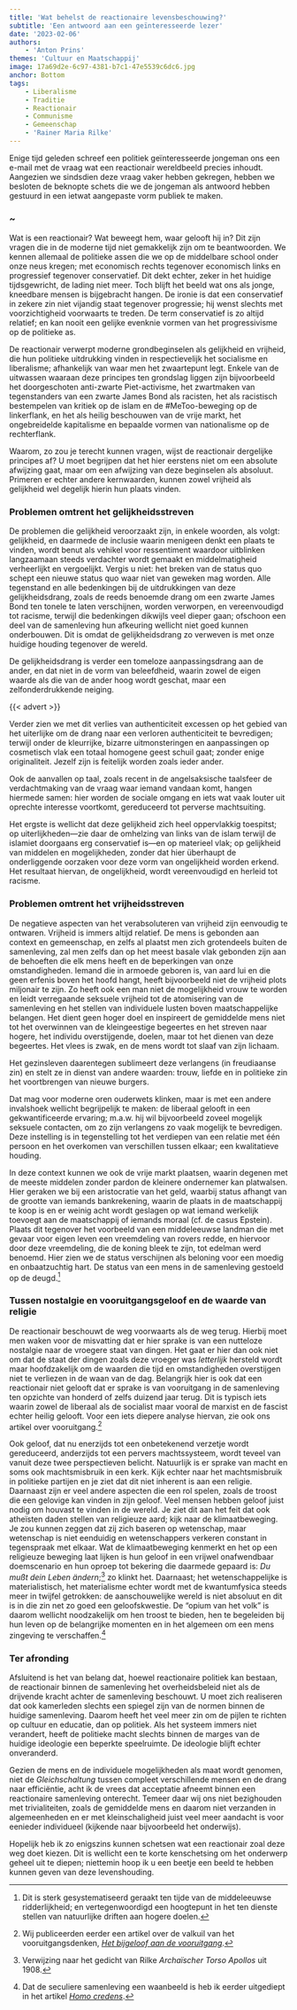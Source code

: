```yaml
---
title: 'Wat behelst de reactionaire levensbeschouwing?'
subtitle: 'Een antwoord aan een geïnteresseerde lezer'
date: '2023-02-06'
authors:
    - 'Anton Prins'
themes: 'Cultuur en Maatschappij'
image: 17a69d2e-6c97-4381-b7c1-47e5539c6dc6.jpg
anchor: Bottom
tags:
    - Liberalisme
    - Traditie
    - Reactionair
    - Communisme
    - Gemeenschap
    - 'Rainer Maria Rilke'
---
```


Enige tijd geleden schreef een politiek geïnteresseerde jongeman ons een e-mail met de vraag wat een reactionair wereldbeeld precies inhoudt. Aangezien we sindsdien deze vraag vaker hebben gekregen, hebben we besloten de beknopte schets die we de jongeman als antwoord hebben gestuurd in een ietwat aangepaste vorm publiek te maken.

### ~

Wat is een reactionair? Wat beweegt hem, waar gelooft hij in? Dit zijn vragen die in de moderne tijd niet gemakkelijk zijn om te beantwoorden. We kennen allemaal de politieke assen die we op de middelbare school onder onze neus kregen; met economisch rechts tegenover economisch links en progressief tegenover conservatief. Dit dekt echter, zeker in het huidige tijdsgewricht, de lading niet meer. Toch blijft het beeld wat ons als jonge, kneedbare mensen is bijgebracht hangen. De ironie is dat een conservatief in zekere zin niet vijandig staat tegenover progressie; hij wenst slechts met voorzichtigheid voorwaarts te treden. De term conservatief is zo altijd relatief; en kan nooit een gelijke evenknie vormen van het progressivisme op de politieke as.

De reactionair verwerpt moderne grondbeginselen als gelijkheid en vrijheid, die hun politieke uitdrukking vinden in respectievelijk het socialisme en liberalisme; afhankelijk van waar men het zwaartepunt legt. Enkele van de uitwassen waaraan deze principes ten grondslag liggen zijn bijvoorbeeld het doorgeschoten anti-zwarte Piet-activisme, het zwartmaken van tegenstanders van een zwarte James Bond als racisten, het als racistisch bestempelen van kritiek op de islam en de #MeToo-beweging op de linkerflank, en het als heilig beschouwen van de vrije markt, het ongebreidelde kapitalisme en bepaalde vormen van nationalisme op de rechterflank.

Waarom, zo zou je terecht kunnen vragen, wijst de reactionair dergelijke principes af? U moet begrijpen dat het hier eerstens niet om een absolute afwijzing gaat, maar om een afwijzing van deze beginselen als absoluut. Primeren er echter andere kernwaarden, kunnen zowel vrijheid als gelijkheid wel degelijk hierin hun plaats vinden.

### Problemen omtrent het gelijkheidsstreven

De problemen die gelijkheid veroorzaakt zijn, in enkele woorden, als volgt: gelijkheid, en daarmede de inclusie waarin menigeen denkt een plaats te vinden, wordt benut als vehikel voor ressentiment waardoor uitblinken langzaamaan steeds verdachter wordt gemaakt en middelmatigheid verheerlijkt en vergoelijkt. Vergis u niet: het breken van de status quo schept een nieuwe status quo waar niet van geweken mag worden. Alle tegenstand en alle bedenkingen bij de uitdrukkingen van deze gelijkheidsdrang, zoals de reeds benoemde drang om een zwarte James Bond ten tonele te laten verschijnen, worden verworpen, en vereenvoudigd tot racisme, terwijl die bedenkingen dikwijls veel dieper gaan; ofschoon een deel van de samenleving hun afkeuring wellicht niet goed kunnen onderbouwen. Dit is omdat de gelijkheidsdrang zo verweven is met onze huidige houding tegenover de wereld.

De gelijkheidsdrang is verder een tomeloze aanpassingsdrang aan de ander, en dat  niet in de vorm van beleefdheid, waarin zowel de eigen waarde als die van de ander hoog wordt geschat, maar een zelfonderdrukkende neiging. 

{{< advert >}}

Verder zien we met dit verlies van authenticiteit excessen op het gebied van het uiterlijke om de drang naar een verloren authenticiteit te bevredigen; terwijl onder de kleurrijke, bizarre uitmonsteringen en aanpassingen op cosmetisch vlak een totaal homogene geest schuil gaat; zonder enige originaliteit. Jezelf zijn is feitelijk worden zoals ieder ander. 

Ook de aanvallen op taal, zoals recent in de angelsaksische taalsfeer de verdachtmaking van de vraag waar iemand vandaan komt, hangen hiermede samen: hier worden de sociale omgang en iets wat vaak louter uit oprechte interesse voortkomt, gereduceerd tot perverse machtsuiting.

Het ergste is wellicht dat deze gelijkheid zich heel oppervlakkig toespitst; op uiterlijkheden—zie daar de omhelzing van links van de islam terwijl de islamiet doorgaans erg conservatief is—en op materieel vlak; op gelijkheid van middelen en mogelijkheden, zonder dat hier überhaupt de onderliggende oorzaken voor deze vorm van ongelijkheid worden erkend. Het resultaat hiervan, de ongelijkheid, wordt vereenvoudigd en herleid tot racisme. 

### Problemen omtrent het vrijheidsstreven

De negatieve aspecten van het verabsoluteren van vrijheid zijn  eenvoudig te ontwaren. Vrijheid is immers altijd relatief. De mens is gebonden aan context en gemeenschap, en zelfs al plaatst men zich grotendeels buiten de samenleving, zal men zelfs dan op het meest basale vlak gebonden zijn aan de behoeften die elk mens heeft en de beperkingen van onze omstandigheden. Iemand die in armoede geboren is, van aard lui en die geen erfenis boven het hoofd hangt, heeft bijvoorbeeld niet de vrijheid plots miljonair te zijn. Zo heeft ook een man niet de mogelijkheid vrouw te worden en leidt verregaande seksuele vrijheid tot de atomisering van de samenleving en het stellen van individuele lusten boven maatschappelijke belangen. Het dient geen hoger doel en inspireert de gemiddelde mens niet tot het overwinnen van de kleingeestige begeertes en het streven naar hogere, het individu overstijgende, doelen, maar tot het dienen van deze begeertes. Het vlees is zwak, en de mens wordt tot slaaf van zijn lichaam. 

Het gezinsleven daarentegen sublimeert deze verlangens (in freudiaanse zin) en stelt ze in dienst van andere waarden: trouw, liefde en in politieke zin het voortbrengen van nieuwe burgers.

Dat mag voor moderne oren ouderwets klinken, maar is met een andere invalshoek wellicht begrijpelijk te maken: de liberaal gelooft in een gekwantificeerde ervaring; m.a.w. hij wil bijvoorbeeld zoveel mogelijk seksuele contacten, om zo zijn verlangens zo vaak mogelijk te bevredigen. Deze instelling is in tegenstelling tot het verdiepen van een relatie met één persoon en het overkomen van verschillen tussen elkaar; een kwalitatieve houding.

In deze context kunnen we ook de vrije markt plaatsen, waarin degenen met de meeste middelen zonder pardon de kleinere ondernemer kan platwalsen. Hier geraken we bij een aristocratie van het geld, waarbij status afhangt van de grootte van iemands bankrekening, waarin de plaats in de maatschappij te koop is en er weinig acht wordt geslagen op wat iemand werkelijk toevoegt aan de maatschappij of iemands moraal (cf. de casus Epstein). Plaats dit tegenover het voorbeeld van een middeleeuwse landman die met gevaar voor eigen leven een vreemdeling van rovers redde, en hiervoor door deze vreemdeling, die de koning bleek te zijn, tot edelman werd benoemd. Hier zien we de status verschijnen als beloning voor een moedig en onbaatzuchtig hart. De status van een mens in de samenleving gestoeld op de deugd.[^1] 

### Tussen nostalgie en vooruitgangsgeloof en de waarde van religie

De reactionair beschouwt de weg voorwaarts als de weg terug. Hierbij moet men waken voor de misvatting dat er hier sprake is van een nutteloze nostalgie naar de vroegere staat van dingen. Het gaat er hier dan ook niet om dat de staat der dingen zoals deze vroeger was _letterlijk_ hersteld wordt maar 
hoofdzakelijk om de waarden die tijd en omstandigheden overstijgen niet te verliezen in de waan van de dag. Belangrijk hier is ook dat een reactionair niet gelooft dat er sprake is van vooruitgang in de samenleving ten opzichte van honderd of zelfs duizend jaar terug. Dit is typisch iets waarin zowel de liberaal als de socialist maar vooral de marxist en de fascist echter heilig gelooft. Voor een iets diepere analyse hiervan, zie ook ons artikel over vooruitgang.[^2]

Ook geloof, dat nu enerzijds tot een onbetekenend verzetje wordt gereduceerd, anderzijds tot een pervers machtssysteem, wordt teveel van vanuit deze  twee perspectieven belicht. Natuurlijk is er sprake van macht en soms ook machtsmisbruik in een kerk. Kijk echter naar het machtsmisbruik in politieke partijen en je ziet dat dit niet inherent is aan een religie. Daarnaast zijn er veel andere aspecten die een rol spelen, zoals de troost die een gelovige kan vinden in zijn geloof. Veel mensen hebben geloof juist nodig om houvast te vinden in de wereld. Je ziet dit aan het feit dat ook atheïsten daden stellen van religieuze aard; kijk naar de klimaatbeweging. Je zou kunnen zeggen dat zij zich baseren op wetenschap, maar wetenschap is niet eenduidig en wetenschappers verkeren constant in tegenspraak met elkaar. Wat de klimaatbeweging kenmerkt en het op een religieuze beweging laat lijken is hun geloof in een vrijwel onafwendbaar doemscenario en hun oproep tot bekering die daarmede gepaard is: _Du mußt dein Leben ändern_;[^3] zo klinkt het.
Daarnaast; het wetenschappelijke is materialistisch, het materialisme echter wordt met de kwantumfysica steeds meer in twijfel getrokken: de aanschouwelijke wereld is niet absoluut en dit is in die zin net zo goed een geloofskwestie.
De “opium van het volk” is daarom wellicht noodzakelijk om hen troost te bieden, hen te begeleiden bij hun leven op de belangrijke momenten en in het algemeen om een mens zingeving te verschaffen.[^4]

### Ter afronding

Afsluitend is het van belang dat, hoewel reactionaire politiek kan bestaan, de reactionair binnen de samenleving het overheidsbeleid niet als de drijvende kracht achter de samenleving beschouwt. U moet zich realiseren dat ook kamerleden slechts een spiegel zijn van de normen binnen de huidige samenleving. Daarom heeft het veel meer zin om de pijlen te richten op cultuur en educatie, dan op politiek. Als het systeem immers niet verandert, heeft de politieke macht slechts binnen de marges van de huidige ideologie een beperkte speelruimte. De ideologie blijft echter onveranderd.

Gezien de mens en de individuele mogelijkheden als maat wordt genomen, niet de _Gleichschaltung_ tussen compleet verschillende mensen en de drang naar efficiëntie, acht ik de vrees dat acceptatie afneemt binnen een reactionaire samenleving onterecht. Temeer daar wij ons niet bezighouden met trivialiteiten, zoals de gemiddelde mens en daarom niet verzanden in algemeenheden en er met kleinschaligheid juist veel meer aandacht is voor eenieder individueel (kijkende naar bijvoorbeeld het onderwijs).

Hopelijk heb ik zo enigszins kunnen schetsen wat een reactionair zoal deze weg doet kiezen. Dit is wellicht een te korte kenschetsing om het onderwerp geheel uit te diepen; niettemin hoop ik u een beetje een beeld te hebben kunnen geven van deze levenshouding.


[^1]: Dit is sterk gesystematiseerd geraakt ten tijde van de middeleeuwse ridderlijkheid; en vertegenwoordigd een hoogtepunt in het ten dienste stellen van natuurlijke driften aan hogere doelen.
[^2]: Wij publiceerden eerder een artikel over de valkuil van het vooruitgangsdenken, *[Het bijgeloof aan de vooruitgang](https://reactionair.nl/artikelen/het-bijgeloof-aan-de-vooruitgang/)*.
[^3]: Verwijzing naar het gedicht van Rilke _Archaïscher Torso Apollos_ uit 1908.
[^4]: Dat de seculiere samenleving een waanbeeld is heb ik eerder uitgediept in het artikel *[Homo credens](https://reactionair.nl/artikelen/homo-credens/)*.

